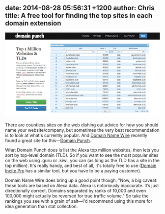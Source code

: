 date: 2014-08-28 05:56:31 +1200
author: Chris
title: A free tool for finding the top sites in each domain extension
----

<!-- excerpt -->

![Domain Punch](/media/2014-08-28-domain-punch.png)

There are countless sites on the web dishing out advice for how you should name your website/company, but sometimes the very best recommendation is to look at what's currently popular. And [Domain Name Wire](http://domainnamewire.com/2014/08/26/quickly-find-the-top-websites-built-on-new-tlds/) recently found a great site for this—[Domain Punch](https://domainpunch.com/topm/).

<!-- /excerpt -->

What Domain Punch does is list the Alexa top million websites, then lets you sort by top-level domain (TLD). So if you want to see the most popular sites on the web using .guru or .kiwi, you can (as long as the TLD has a site in the top million). It's really handy, and best of all, it's totally free to use ([Domain Incite Pro](http://domainincite.com/pro/) has a similar tool, but you have to be a paying customer).

Domain Name Wire does bring up a good point though. "Now, a big caveat: these tools are based on Alexa data. Alexa is notoriously inaccurate. It’s just directionally correct. Domains separated by ranks of 10,000 and even 100,000 might actually be reversed for true traffic volume." So take the rankings you see with a grain of salt—I'd recommend using this more for idea generation than stat collection. 

